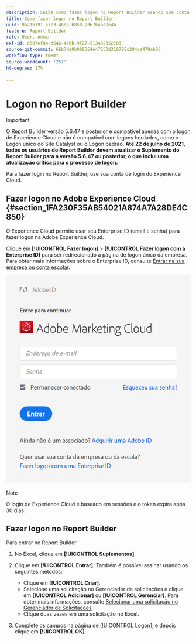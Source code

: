 ```yaml
---
description: Saiba como fazer logon no Report Builder usando sua conta de logon do Experience Cloud.
title: Como fazer logon no Report Builder
uuid: 9a21b791-e323-46d2-b850-2d67babe964b
feature: Report Builder
role: User, Admin
exl-id: d607ef04-d546-4ebb-9f27-51349235c703
source-git-commit: 66b7de0b008364e47253d319785c204ca479ab26
workflow-type: tm+mt
source-wordcount: '251'
ht-degree: 17%

---
```


# Logon no Report Builder

>[!IMPORTANT]
>
>O Report Builder versão 5.6.47 e posterior é compatível apenas com o logon de Experience Cloud e não é compatível com logons herdados, como o Logon único do Site Catalyst ou o Logon padrão. **Até 22 de julho de 2021, todos os usuários do Report Builder devem atualizar o Suplemento do Report Builder para a versão 5.6.47 ou posterior, o que inclui uma atualização crítica para o processo de logon.**

Para fazer login no Report Builder, use sua conta de login do Experience Cloud.

## Fazer logon no Adobe Experience Cloud {#section_1FA230F35AB54021A874A7A28DE4C850}

O Experience Cloud permite usar seu Enterprise ID (email e senha) para fazer logon na Adobe Experience Cloud.

Clique em **[!UICONTROL Fazer logon]** > **[!UICONTROL Fazer logon com a Enterprise ID]** para ser redirecionado à página de logon único da empresa. Para obter mais informações sobre o Enterprise ID, consulte [Entrar na sua empresa ou conta escolar](https://helpx.adobe.com/br/enterprise/kb/enterprise-id-faq.html#whatis).

![Captura de tela mostrando a janela de entrada do Adobe Experience Cloud mostrando opções para entrar com ou sem seu Adobe ID](assets/adobe_id_login.png)

>[!NOTE]
>
>O login de Experience Cloud é baseado em sessões e o token expira após 30 dias.

## Fazer logon no Report Builder

Para entrar no Report Builder

1. No Excel, clique em **[!UICONTROL Suplementos]**.
1. Clique em **[!UICONTROL Entrar]**. Também é possível assinar usando os seguintes métodos:

   * Clique em **[!UICONTROL Criar]**.
   * Selecione uma solicitação no Gerenciador de solicitações e clique em **[!UICONTROL Adicionar]** ou **[!UICONTROL Gerenciar]**. Para obter mais informações, consulte [Selecionar uma solicitação no Gerenciador de Solicitações](/help/analyze/report-builder/manage-requests/r-arb-manage-requests.md)
   * Clique duas vezes em uma solicitação no Excel.

1. Complete os campos na página de [!UICONTROL Logon], e depois clique em **[!UICONTROL OK]**.
